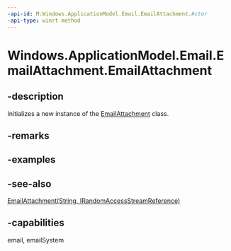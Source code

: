 ```yaml
---
-api-id: M:Windows.ApplicationModel.Email.EmailAttachment.#ctor
-api-type: winrt method
---
```


<!-- Method syntax
public EmailAttachment()
-->

# Windows.ApplicationModel.Email.EmailAttachment.EmailAttachment

## -description
Initializes a new instance of the [EmailAttachment](emailattachment.md) class.

## -remarks

## -examples

## -see-also
[EmailAttachment(String, IRandomAccessStreamReference)](emailattachment_emailattachment_1759667898.md)
## -capabilities
email, emailSystem
